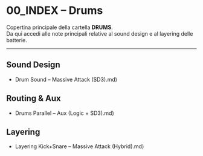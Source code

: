 # 00_INDEX – Drums

Copertina principale della cartella **DRUMS**.  
Da qui accedi alle note principali relative al sound design e al layering delle batterie.

---

## Sound Design
- Drum Sound – Massive Attack (SD3).md)

## Routing & Aux
- Drums Parallel – Aux (Logic + SD3).md)

## Layering
- Layering Kick+Snare – Massive Attack (Hybrid).md)
